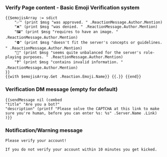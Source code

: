 ### Verify Page content - Basic Emoji Verification system

```golang
{{$emojisArray := sdict
    "✅" (print $msg "was approved. " .ReactionMessage.Author.Mention)
    "❌" (print $msg "was denied. " .ReactionMessage.Author.Mention)
    "🖼" (print $msg "requires to have an image. " .ReactionMessage.Author.Mention)
    "⛔" (print $msg "doesn't fit the server's concepts or guidelines. " .ReactionMessage.Author.Mention)
    "🚮" (print $msg "seems quite unbalanced for the server's role-playing purposes. " .ReactionMessage.Author.Mention)
    "❓" (print $msg "contains invalid information. " .ReactionMessage.Author.Mention)
}}
{{with $emojisArray.Get .Reaction.Emoji.Name}} {{.}} {{end}}
```


### Verification DM message (empty for default)

```golang
{{sendMessage nil (cembed
"title" "Are you a bot?"
"description" (printf "Please solve the CAPTCHA at this link to make sure you're human, before you can enter %s: %s" .Server.Name .Link)
)}}
```


### Notification/Warning message

```goland
Please verify your account!

If you do not verify your account within 10 minutes you get kicked.
```
